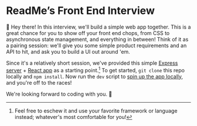 ReadMe’s Front End Interview
===

👋 Hey there! In this interview, we'll build a simple web app together. This is a great chance for you to show off your front end chops, from CSS to asynchronous state management, and everything in between! Think of it as a pairing session: we'll give you some simple product requirements and an API to hit, and ask you to build a UI out around 'em.

Since it's a relatively short session, we've provided this simple [Express server] + [React app] as a starting point.[^1] To get started, `git clone` this repo locally and `npm install`. Now run the `dev` script to [spin up the app locally][server], and you're off to the races!

We're looking forward to coding with you. 🤞

[server]: http://localhost:4321
[Express server]: /readmeio/frontend-interview-scaffold/tree/main/server "📂 View the /server directory on GitHub→"
[React app]: /readmeio/frontend-interview-scaffold/tree/main/client "📂 View the /client directory on GitHub→"

[^1]: Feel free to eschew it and use your favorite framework or language instead; whatever's most comfortable for you!
